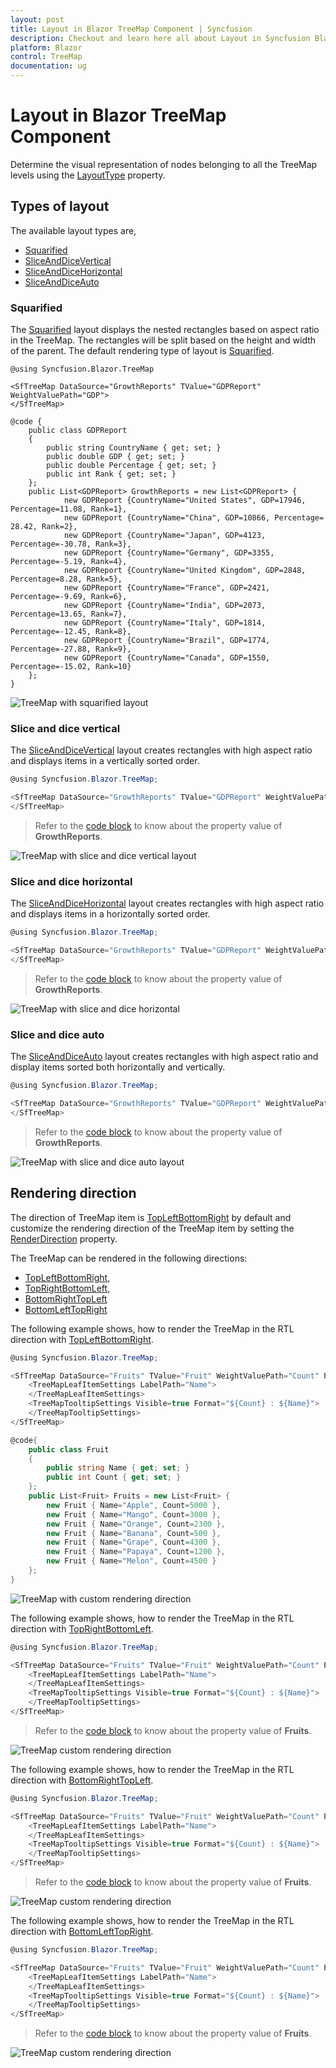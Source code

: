```yaml
---
layout: post
title: Layout in Blazor TreeMap Component | Syncfusion
description: Checkout and learn here all about Layout in Syncfusion Blazor TreeMap component and much more details.
platform: Blazor
control: TreeMap
documentation: ug
---
```


# Layout in Blazor TreeMap Component

Determine the visual representation of nodes belonging to all the TreeMap levels using the [LayoutType](https://help.syncfusion.com/cr/blazor/Syncfusion.Blazor.TreeMap.SfTreeMap-1.html#Syncfusion_Blazor_TreeMap_SfTreeMap_1_LayoutType) property.

## Types of layout

The available layout types are,

* [Squarified](https://help.syncfusion.com/cr/blazor/Syncfusion.Blazor.TreeMap.LayoutMode.html#Syncfusion_Blazor_TreeMap_LayoutMode_Squarified)
* [SliceAndDiceVertical](https://help.syncfusion.com/cr/blazor/Syncfusion.Blazor.TreeMap.LayoutMode.html#Syncfusion_Blazor_TreeMap_LayoutMode_SliceAndDiceVertical)
* [SliceAndDiceHorizontal](https://help.syncfusion.com/cr/blazor/Syncfusion.Blazor.TreeMap.LayoutMode.html#Syncfusion_Blazor_TreeMap_LayoutMode_SliceAndDiceHorizontal)
* [SliceAndDiceAuto](https://help.syncfusion.com/cr/blazor/Syncfusion.Blazor.TreeMap.LayoutMode.html#Syncfusion_Blazor_TreeMap_LayoutMode_SliceAndDiceAuto)

### Squarified

The [Squarified](https://help.syncfusion.com/cr/blazor/Syncfusion.Blazor.TreeMap.LayoutMode.html#Syncfusion_Blazor_TreeMap_LayoutMode_Squarified) layout displays the nested rectangles based on aspect ratio in the TreeMap. The rectangles will be split based on the height and width of the parent. The default rendering type of layout is [Squarified](https://help.syncfusion.com/cr/aspnetcore-blazor/Syncfusion.Blazor.TreeMap.LayoutMode.html).

```cshtml
@using Syncfusion.Blazor.TreeMap

<SfTreeMap DataSource="GrowthReports" TValue="GDPReport" WeightValuePath="GDP">
</SfTreeMap>

@code {
    public class GDPReport
    {
        public string CountryName { get; set; }
        public double GDP { get; set; }
        public double Percentage { get; set; }
        public int Rank { get; set; }
    };
    public List<GDPReport> GrowthReports = new List<GDPReport> {
            new GDPReport {CountryName="United States", GDP=17946, Percentage=11.08, Rank=1},
            new GDPReport {CountryName="China", GDP=10866, Percentage= 28.42, Rank=2},
            new GDPReport {CountryName="Japan", GDP=4123, Percentage=-30.78, Rank=3},
            new GDPReport {CountryName="Germany", GDP=3355, Percentage=-5.19, Rank=4},
            new GDPReport {CountryName="United Kingdom", GDP=2848, Percentage=8.28, Rank=5},
            new GDPReport {CountryName="France", GDP=2421, Percentage=-9.69, Rank=6},
            new GDPReport {CountryName="India", GDP=2073, Percentage=13.65, Rank=7},
            new GDPReport {CountryName="Italy", GDP=1814, Percentage=-12.45, Rank=8},
            new GDPReport {CountryName="Brazil", GDP=1774, Percentage=-27.88, Rank=9},
            new GDPReport {CountryName="Canada", GDP=1550, Percentage=-15.02, Rank=10}
    };
}
```

![TreeMap with squarified layout](images/Layout/Squarified.png)

### Slice and dice vertical

The [SliceAndDiceVertical](https://help.syncfusion.com/cr/aspnetcore-blazor/Syncfusion.Blazor.TreeMap.LayoutMode.html) layout creates rectangles with high aspect ratio and displays items in a vertically sorted order.

```csharp
@using Syncfusion.Blazor.TreeMap;

<SfTreeMap DataSource="GrowthReports" TValue="GDPReport" WeightValuePath="GDP" LayoutType="LayoutMode.SliceAndDiceVertical">
</SfTreeMap>
```

> Refer to the [code block](#squarified) to know about the property value of **GrowthReports**.

![TreeMap with slice and dice vertical layout](images/Layout/SliceAndDiceVertical.png)

### Slice and dice horizontal

The [SliceAndDiceHorizontal](https://help.syncfusion.com/cr/aspnetcore-blazor/Syncfusion.Blazor.TreeMap.LayoutMode.html) layout creates rectangles with high aspect ratio and displays items in a horizontally sorted order.

```csharp
@using Syncfusion.Blazor.TreeMap;

<SfTreeMap DataSource="GrowthReports" TValue="GDPReport" WeightValuePath="GDP" LayoutType="LayoutMode.SliceAndDiceHorizontal">
</SfTreeMap>
```

> Refer to the [code block](#squarified) to know about the property value of **GrowthReports**.

![TreeMap with slice and dice horizontal](images/Layout/SliceandDiceHorizontal.png)

### Slice and dice auto

The [SliceAndDiceAuto](https://help.syncfusion.com/cr/aspnetcore-blazor/Syncfusion.Blazor.TreeMap.LayoutMode.html) layout creates rectangles with high aspect ratio and display items sorted both horizontally and vertically.

```csharp
@using Syncfusion.Blazor.TreeMap;

<SfTreeMap DataSource="GrowthReports" TValue="GDPReport" WeightValuePath="GDP" LayoutType="LayoutMode.SliceAndDiceAuto">
</SfTreeMap>
```

> Refer to the [code block](#squarified) to know about the property value of **GrowthReports**.

![TreeMap with slice and dice auto layout](images/Layout/SliceAndDiceAuto.png)

## Rendering direction

The direction of TreeMap item is [TopLeftBottomRight](https://help.syncfusion.com/cr/aspnetcore-blazor/Syncfusion.Blazor.TreeMap.RenderingMode.html) by default and customize the rendering direction of the TreeMap item by setting the [RenderDirection](https://help.syncfusion.com/cr/blazor/Syncfusion.Blazor.TreeMap.SfTreeMap-1.html#Syncfusion_Blazor_TreeMap_SfTreeMap_1_RenderDirection) property.

The TreeMap can be rendered in the following directions:

* [TopLeftBottomRight](https://help.syncfusion.com/cr/aspnetcore-blazor/Syncfusion.Blazor.TreeMap.RenderingMode.html),
* [TopRightBottomLeft](https://help.syncfusion.com/cr/aspnetcore-blazor/Syncfusion.Blazor.TreeMap.RenderingMode.html),
* [BottomRightTopLeft](https://help.syncfusion.com/cr/aspnetcore-blazor/Syncfusion.Blazor.TreeMap.RenderingMode.html)
* [BottomLeftTopRight](https://help.syncfusion.com/cr/aspnetcore-blazor/Syncfusion.Blazor.TreeMap.RenderingMode.html)

The following example shows, how to render the TreeMap in the RTL direction with [TopLeftBottomRight](https://help.syncfusion.com/cr/aspnetcore-blazor/Syncfusion.Blazor.TreeMap.RenderingMode.html).

```csharp
@using Syncfusion.Blazor.TreeMap;

<SfTreeMap DataSource="Fruits" TValue="Fruit" WeightValuePath="Count" Palette='new string[]{"#71B081","#5A9A77", "#498770", "#39776C", "#266665","#124F5E"}' RenderDirection="RenderingMode.TopLeftBottomRight">
    <TreeMapLeafItemSettings LabelPath="Name">
    </TreeMapLeafItemSettings>
    <TreeMapTooltipSettings Visible=true Format="${Count} : ${Name}">
    </TreeMapTooltipSettings>
</SfTreeMap>

@code{
    public class Fruit
    {
        public string Name { get; set; }
        public int Count { get; set; }
    };
    public List<Fruit> Fruits = new List<Fruit> {
        new Fruit { Name="Apple", Count=5000 },
        new Fruit { Name="Mango", Count=3000 },
        new Fruit { Name="Orange", Count=2300 },
        new Fruit { Name="Banana", Count=500 },
        new Fruit { Name="Grape", Count=4300 },
        new Fruit { Name="Papaya", Count=1200 },
        new Fruit { Name="Melon", Count=4500 }
    };
}
```

![TreeMap with custom rendering direction](images/Internationalization/TopLeftBottomRight.png)

The following example shows, how to render the TreeMap in the RTL direction with [TopRightBottomLeft](https://help.syncfusion.com/cr/aspnetcore-blazor/Syncfusion.Blazor.TreeMap.RenderingMode.html).

```csharp
@using Syncfusion.Blazor.TreeMap;

<SfTreeMap DataSource="Fruits" TValue="Fruit" WeightValuePath="Count" Palette='new string[]{"#71B081","#5A9A77", "#498770", "#39776C", "#266665","#124F5E"}' RenderDirection="RenderingMode.TopRightBottomLeft">
    <TreeMapLeafItemSettings LabelPath="Name">
    </TreeMapLeafItemSettings>
    <TreeMapTooltipSettings Visible=true Format="${Count} : ${Name}">
    </TreeMapTooltipSettings>
</SfTreeMap>
```

> Refer to the [code block](#rendering-direction) to know about the property value of **Fruits**.

![TreeMap custom rendering direction](images/Internationalization/TopRightBottomLeft.png)

The following example shows, how to render the TreeMap in the RTL direction with [BottomRightTopLeft](https://help.syncfusion.com/cr/aspnetcore-blazor/Syncfusion.Blazor.TreeMap.RenderingMode.html).

```csharp
@using Syncfusion.Blazor.TreeMap;

<SfTreeMap DataSource="Fruits" TValue="Fruit" WeightValuePath="Count" Palette='new string[]{"#71B081","#5A9A77", "#498770", "#39776C", "#266665","#124F5E"}' RenderDirection="RenderingMode.BottomRightTopLeft">
    <TreeMapLeafItemSettings LabelPath="Name">
    </TreeMapLeafItemSettings>
    <TreeMapTooltipSettings Visible=true Format="${Count} : ${Name}">
    </TreeMapTooltipSettings>
</SfTreeMap>
```

> Refer to the [code block](#rendering-direction) to know about the property value of **Fruits**.

![TreeMap custom rendering direction](images/Internationalization/BottomRightTopLeft.png)

The following example shows, how to render the TreeMap in the RTL direction with [BottomLeftTopRight](https://help.syncfusion.com/cr/aspnetcore-blazor/Syncfusion.Blazor.TreeMap.RenderingMode.html).

```csharp
@using Syncfusion.Blazor.TreeMap;

<SfTreeMap DataSource="Fruits" TValue="Fruit" WeightValuePath="Count" Palette='new string[]{"#71B081","#5A9A77", "#498770", "#39776C", "#266665","#124F5E"}' RenderDirection="RenderingMode.BottomLeftTopRight">
    <TreeMapLeafItemSettings LabelPath="Name">
    </TreeMapLeafItemSettings>
    <TreeMapTooltipSettings Visible=true Format="${Count} : ${Name}">
    </TreeMapTooltipSettings>
</SfTreeMap>
```

> Refer to the [code block](#rendering-direction) to know about the property value of **Fruits**.

![TreeMap custom rendering direction](images/Internationalization/BottomLeftTopRight.png)
